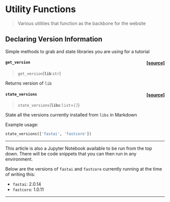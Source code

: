# Utility Functions
> Various utilities that function as the backbone for the website


## Declaring Version Information

Simple methods to grab and state libraries you are using for a tutorial


<h4 id="get_version" class="doc_header"><code>get_version</code><a href="https://github.com/walkwithfastai/walkwithfastai.github.io/tree/master/wwf/utils.py#L7" class="source_link" style="float:right">[source]</a></h4>

> <code>get_version</code>(**`lib`**:`str`)

Returns version of `lib`



<h4 id="state_versions" class="doc_header"><code>state_versions</code><a href="https://github.com/walkwithfastai/walkwithfastai.github.io/tree/master/wwf/utils.py#L13" class="source_link" style="float:right">[source]</a></h4>

> <code>state_versions</code>(**`libs`**:`list`=*`[]`*)

State all the versions currently installed from `libs` in Markdown


Example usage:

```python
state_versions(['fastai', 'fastcore'])
```





---
This article is also a Jupyter Notebook available to be run from the top down. There
will be code snippets that you can then run in any environment.

Below are the versions of `fastai` and `fastcore` currently running at the time of writing this:
* `fastai`: 2.0.14 
* `fastcore`: 1.0.11 
---



